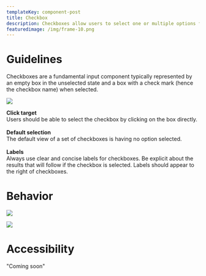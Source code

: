 ```yaml
---
templateKey: component-post
title: Checkbox
description: Checkboxes allow users to select one or multiple options from a category.
featuredimage: /img/frame-10.png
---
```

# **Guidelines**

Checkboxes are a fundamental input component typically represented by an empty box in the unselected state and a box with a check mark (hence the checkbox name) when selected.

![](/img/frame-10.png)

**Click target**\
Users should be able to select the checkbox by clicking on the box directly.\
\
**Default selection**\
The default view of a set of checkboxes is having no option selected.\
\
**Labels**\
Always use clear and concise labels for checkboxes. Be explicit about the results that will follow if the checkbox is selected. Labels should appear to the right of checkboxes.

# **Behavior**

![](/img/frame-11.png)

![](/img/frame-12.png)

# **Accessibility**

"Coming soon"